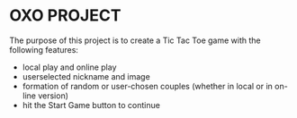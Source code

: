 # OXO PROJECT

The purpose of this project is to create a Tic Tac Toe game with the following features:
- local play and online play
- userselected nickname and image
- formation of random or user-chosen couples (whether in local or in on-line version)
- hit the Start Game button to continue
